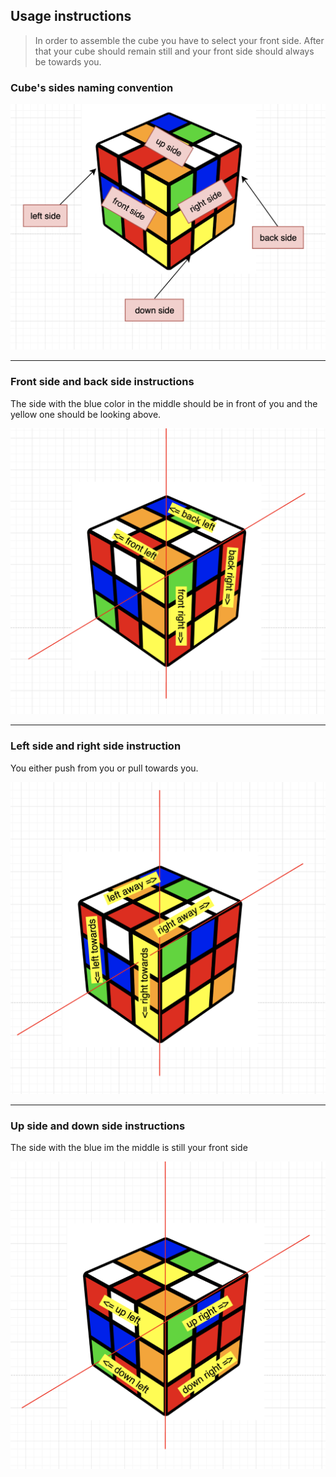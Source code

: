## Usage instructions

> In order to assemble the cube you have to select your front side. After that your cube should remain still and your front side should always be towards you.



### Cube's sides naming convention
![cube sides](./img/img1.png)

---

### Front side and back side instructions
The side with the blue color in the middle should be in front of you and the yellow one should be looking above.

![front side and back side](./img/frontBack.png)

---

### Left side and right side instruction
You either push from you or pull towards you.

![left side and right side](./img/leftRight.png)

---

### Up side and down side instructions
The side with the blue im the middle is still your front side

![up side and down side](./img/upDown.png)
